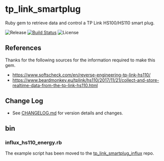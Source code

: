 # tp_link_smartplug

Ruby gem to retrieve data and control a TP Link HS100/HS110 smart plug.

![Release](https://img.shields.io/github/release/bmhughes/tp_link_smartplug.svg) [![Build Status](https://travis-ci.org/bmhughes/tp_link_smartplug.svg?branch=master)](https://travis-ci.org/bmhughes/tp_link_smartplug) ![License](https://img.shields.io/github/license/bmhughes/tp_link_smartplug.svg)

## References

Thanks for the following sources for the information required to make this gem.

- https://www.softscheck.com/en/reverse-engineering-tp-link-hs110/
- https://www.beardmonkey.eu/tplink/hs110/2017/11/21/collect-and-store-realtime-data-from-the-tp-link-hs110.html

## Change Log

- See [CHANGELOG.md](/CHANGELOG.md) for version details and changes.

## bin

### influx_hs110_energy.rb

The example script has been moved to the [tp_link_smartplug_influx](https://github.com/bmhughes/tp_link_smartplug_influx) repo.
